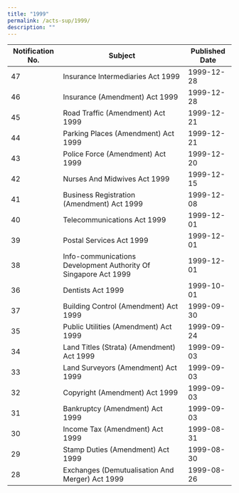 ```yaml
---
title: "1999"
permalink: /acts-sup/1999/
description: ""
---
```

|Notification No.|Subject|Published Date|
|---|---|---|
|47|Insurance Intermediaries Act 1999|1999-12-28|
|46|Insurance (Amendment) Act 1999|1999-12-28|
|45|Road Traffic (Amendment) Act 1999|1999-12-21|
|44|Parking Places (Amendment) Act 1999|1999-12-21|
|43|Police Force (Amendment) Act 1999|1999-12-20|
|42|Nurses And Midwives Act 1999|1999-12-15|
|41|Business Registration (Amendment) Act 1999|1999-12-08|
|40|Telecommunications Act 1999|1999-12-01|
|39|Postal Services Act 1999|1999-12-01|
|38|Info-communications Development Authority Of Singapore Act 1999|1999-12-01|
|36|Dentists Act 1999|1999-10-01|
|37|Building Control (Amendment) Act 1999|1999-09-30|
|35|Public Utilities (Amendment) Act 1999|1999-09-24|
|34|Land Titles (Strata) (Amendment) Act 1999|1999-09-03|
|33|Land Surveyors (Amendment) Act 1999|1999-09-03|
|32|Copyright (Amendment) Act 1999|1999-09-03|
|31|Bankruptcy (Amendment) Act 1999|1999-09-03|
|30|Income Tax (Amendment) Act 1999|1999-08-31|
|29|Stamp Duties (Amendment) Act 1999|1999-08-30|
|28|Exchanges (Demutualisation And Merger) Act 1999|1999-08-26|